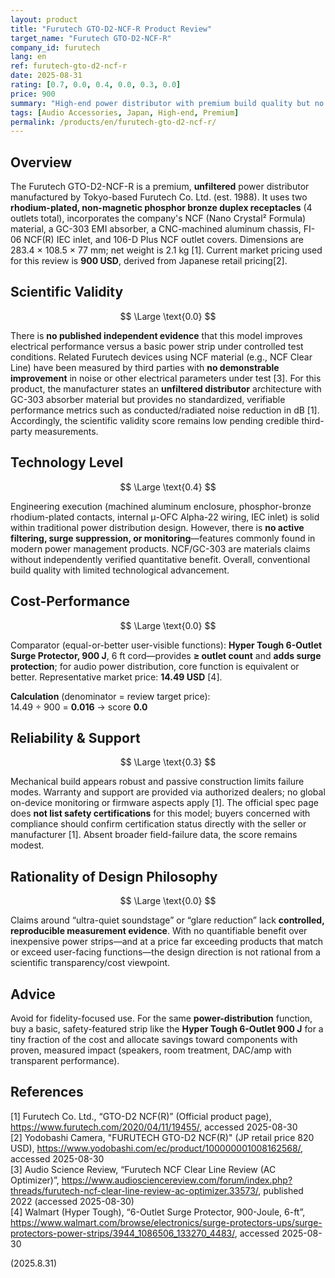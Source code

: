 ```yaml
---
layout: product
title: "Furutech GTO-D2-NCF-R Product Review"
target_name: "Furutech GTO-D2-NCF-R"
company_id: furutech
lang: en
ref: furutech-gto-d2-ncf-r
date: 2025-08-31
rating: [0.7, 0.0, 0.4, 0.0, 0.3, 0.0]
price: 900
summary: "High-end power distributor with premium build quality but no measurable electrical benefits and extremely poor cost-performance."
tags: [Audio Accessories, Japan, High-end, Premium]
permalink: /products/en/furutech-gto-d2-ncf-r/
---
```


## Overview

The Furutech GTO-D2-NCF-R is a premium, **unfiltered** power distributor manufactured by Tokyo-based Furutech Co. Ltd. (est. 1988). It uses two **rhodium-plated, non-magnetic phosphor bronze duplex receptacles** (4 outlets total), incorporates the company's NCF (Nano Crystal² Formula) material, a GC-303 EMI absorber, a CNC-machined aluminum chassis, FI-06 NCF(R) IEC inlet, and 106-D Plus NCF outlet covers. Dimensions are 283.4 × 108.5 × 77 mm; net weight is 2.1 kg [1]. Current market pricing used for this review is **900 USD**, derived from Japanese retail pricing[2].

## Scientific Validity

$$ \Large \text{0.0} $$

There is **no published independent evidence** that this model improves electrical performance versus a basic power strip under controlled test conditions. Related Furutech devices using NCF material (e.g., NCF Clear Line) have been measured by third parties with **no demonstrable improvement** in noise or other electrical parameters under test [3]. For this product, the manufacturer states an **unfiltered distributor** architecture with GC-303 absorber material but provides no standardized, verifiable performance metrics such as conducted/radiated noise reduction in dB [1]. Accordingly, the scientific validity score remains low pending credible third-party measurements.

## Technology Level

$$ \Large \text{0.4} $$

Engineering execution (machined aluminum enclosure, phosphor-bronze rhodium-plated contacts, internal μ-OFC Alpha-22 wiring, IEC inlet) is solid within traditional power distribution design. However, there is **no active filtering, surge suppression, or monitoring**—features commonly found in modern power management products. NCF/GC-303 are materials claims without independently verified quantitative benefit. Overall, conventional build quality with limited technological advancement.

## Cost-Performance

$$ \Large \text{0.0} $$

Comparator (equal-or-better user-visible functions): **Hyper Tough 6-Outlet Surge Protector, 900 J**, 6 ft cord—provides **≥ outlet count** and **adds surge protection**; for audio power distribution, core function is equivalent or better. Representative market price: **14.49 USD** [4].

**Calculation** (denominator = review target price):  
14.49 ÷ 900 = **0.016** → score **0.0**

## Reliability & Support

$$ \Large \text{0.3} $$

Mechanical build appears robust and passive construction limits failure modes. Warranty and support are provided via authorized dealers; no global on-device monitoring or firmware aspects apply [1]. The official spec page does **not list safety certifications** for this model; buyers concerned with compliance should confirm certification status directly with the seller or manufacturer [1]. Absent broader field-failure data, the score remains modest.

## Rationality of Design Philosophy

$$ \Large \text{0.0} $$

Claims around “ultra-quiet soundstage” or “glare reduction” lack **controlled, reproducible measurement evidence**. With no quantifiable benefit over inexpensive power strips—and at a price far exceeding products that match or exceed user-facing functions—the design direction is not rational from a scientific transparency/cost viewpoint.

## Advice

Avoid for fidelity-focused use. For the same **power-distribution** function, buy a basic, safety-featured strip like the **Hyper Tough 6-Outlet 900 J** for a tiny fraction of the cost and allocate savings toward components with proven, measured impact (speakers, room treatment, DAC/amp with transparent performance).

## References

[1] Furutech Co. Ltd., “GTO-D2 NCF(R)” (Official product page), https://www.furutech.com/2020/04/11/19455/, accessed 2025-08-30  
[2] Yodobashi Camera, "FURUTECH GTO-D2 NCF(R)" (JP retail price 820 USD), https://www.yodobashi.com/ec/product/100000001008162568/, accessed 2025-08-30  
[3] Audio Science Review, “Furutech NCF Clear Line Review (AC Optimizer)”, https://www.audiosciencereview.com/forum/index.php?threads/furutech-ncf-clear-line-review-ac-optimizer.33573/, published 2022 (accessed 2025-08-30)  
[4] Walmart (Hyper Tough), “6-Outlet Surge Protector, 900-Joule, 6-ft”, https://www.walmart.com/browse/electronics/surge-protectors-ups/surge-protectors-power-strips/3944_1086506_133270_4483/, accessed 2025-08-30

(2025.8.31)


